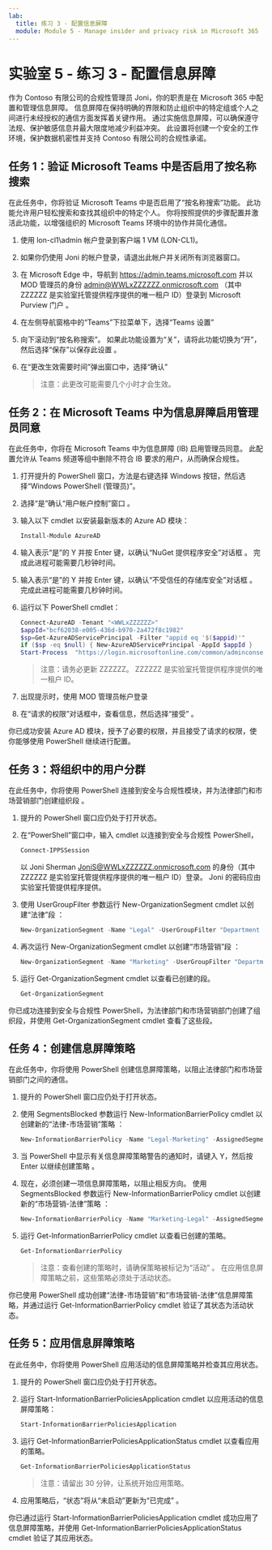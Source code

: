```yaml
---
lab:
  title: 练习 3 - 配置信息屏障
  module: Module 5 - Manage insider and privacy risk in Microsoft 365
---
```


# 实验室 5 - 练习 3 - 配置信息屏障

作为 Contoso 有限公司的合规性管理员 Joni，你的职责是在 Microsoft 365 中配置和管理信息屏障。 信息屏障在保持明确的界限和防止组织中的特定组或个人之间进行未经授权的通信方面发挥着关键作用。 通过实施信息屏障，可以确保遵守法规、保护敏感信息并最大限度地减少利益冲突。 此设置将创建一个安全的工作环境，保护数据机密性并支持 Contoso 有限公司的合规性承诺。

## 任务 1：验证 Microsoft Teams 中是否启用了按名称搜索

在此任务中，你将验证 Microsoft Teams 中是否启用了“按名称搜索”功能。 此功能允许用户轻松搜索和查找其组织中的特定个人。 你将按照提供的步骤配置并激活此功能，以增强组织的 Microsoft Teams 环境中的协作并简化通信。

1. 使用 lon-cl1\admin 帐户登录到客户端 1 VM (LON-CL1)。

1. 如果你仍使用 Joni 的帐户登录，请退出此帐户并关闭所有浏览器窗口。

1. 在 Microsoft Edge 中，导航到 https://admin.teams.microsoft.com 并以 MOD 管理员的身份 admin@WWLxZZZZZZ.onmicrosoft.com （其中 ZZZZZZ 是实验室托管提供程序提供的唯一租户 ID）登录到 Microsoft Purview 门户 。

1. 在左侧导航窗格中的“Teams”下拉菜单下，选择“Teams 设置”

1. 向下滚动到“按名称搜索”。 如果此功能设置为“关”，请将此功能切换为“开”，然后选择“保存”以保存此设置 。

1. 在“更改生效需要时间”弹出窗口中，选择“确认”

    >注意：此更改可能需要几个小时才会生效。

## 任务 2：在 Microsoft Teams 中为信息屏障启用管理员同意

在此任务中，你将在 Microsoft Teams 中为信息屏障 (IB) 启用管理员同意。 此配置允许从 Teams 频道等组中删除不符合 IB 要求的用户，从而确保合规性。

1. 打开提升的 PowerShell 窗口，方法是右键选择 Windows 按钮，然后选择“Windows PowerShell (管理员)”。

1. 选择“是”确认“用户帐户控制”窗口 。

1. 输入以下 cmdlet 以安装最新版本的 Azure AD 模块：

    ```powershell
    Install-Module AzureAD
    ```

1. 输入表示“是”的 Y 并按 Enter 键，以确认“NuGet 提供程序安全”对话框 。 完成此进程可能需要几秒钟时间。

1. 输入表示“是”的 Y 并按 Enter 键，以确认“不受信任的存储库安全”对话框 。  完成此进程可能需要几秒钟时间。

1. 运行以下 PowerShell cmdlet：

    ````powershell
    Connect-AzureAD -Tenant "<WWLxZZZZZZ>"
    $appId="bcf62038-e005-436d-b970-2a472f8c1982" 
    $sp=Get-AzureADServicePrincipal -Filter "appid eq '$($appid)'"
    if ($sp -eq $null) { New-AzureADServicePrincipal -AppId $appId }
    Start-Process  "https://login.microsoftonline.com/common/adminconsent?client_id=$appId"
    ````

    >注意：请务必更新 ZZZZZZ。 ZZZZZZ 是实验室托管提供程序提供的唯一租户 ID。

1. 出现提示时，使用 MOD 管理员帐户登录

1. 在“请求的权限”对话框中，查看信息，然后选择“接受” 。

你已成功安装 Azure AD 模块，授予了必要的权限，并且接受了请求的权限，使你能够使用 PowerShell 继续进行配置。

## 任务 3：将组织中的用户分群

在此任务中，你将使用 PowerShell 连接到安全与合规性模块，并为法律部门和市场营销部门创建组织段 。

1. 提升的 PowerShell 窗口应仍处于打开状态。

1. 在“PowerShell”窗口中，输入 cmdlet 以连接到安全与合规性 PowerShell，

    ````powershell
    Connect-IPPSSession
    ````

    以 Joni Sherman JoniS@WWLxZZZZZZ.onmicrosoft.com 的身份（其中 ZZZZZZ 是实验室托管提供程序提供的唯一租户 ID）登录。  Joni 的密码应由实验室托管提供程序提供。

1. 使用 UserGroupFilter 参数运行 New-OrganizationSegment cmdlet 以创建“法律”段  ：

    ````powershell
    New-OrganizationSegment -Name "Legal" -UserGroupFilter "Department -eq 'Legal'"
    ````

1. 再次运行 New-OrganizationSegment cmdlet 以创建“市场营销”段 ：

    ````powershell
    New-OrganizationSegment -Name "Marketing" -UserGroupFilter "Department -eq 'Marketing'"
    ````

1. 运行 Get-OrganizationSegment cmdlet 以查看已创建的段。

    ````powershell
    Get-OrganizationSegment
    ````

你已成功连接到安全与合规性 PowerShell，为法律部门和市场营销部门创建了组织段，并使用 Get-OrganizationSegment cmdlet 查看了这些段。

## 任务 4：创建信息屏障策略

在此任务中，你将使用 PowerShell 创建信息屏障策略，以阻止法律部门和市场营销部门之间的通信。

1. 提升的 PowerShell 窗口应仍处于打开状态。

1. 使用 SegmentsBlocked 参数运行 New-InformationBarrierPolicy cmdlet 以创建新的“法律-市场营销”策略  ：

    ````powershell
    New-InformationBarrierPolicy -Name "Legal-Marketing" -AssignedSegment "Legal" -SegmentsBlocked "Marketing" -State Active
    ````

1. 当 PowerShell 中显示有关信息屏障策略警告的通知时，请键入 Y，然后按 Enter 以继续创建策略 。

1. 现在，必须创建一项信息屏障策略，以阻止相反方向。 使用 SegmentsBlocked 参数运行 New-InformationBarrierPolicy cmdlet 以创建新的“市场营销-法律”策略  ：

    ````powershell
    New-InformationBarrierPolicy -Name "Marketing-Legal" -AssignedSegment "Marketing" -SegmentsBlocked "Legal" -State Active
    ````

1. 运行 Get-InformationBarrierPolicy cmdlet 以查看已创建的策略。

    ````powershell
    Get-InformationBarrierPolicy
    ````

    >注意：查看创建的策略时，请确保策略被标记为“活动” 。 在应用信息屏障策略之前，这些策略必须处于活动状态。

你已使用 PowerShell 成功创建“法律-市场营销”和“市场营销-法律”信息屏障策略，并通过运行 Get-InformationBarrierPolicy cmdlet 验证了其状态为活动状态。

## 任务 5：应用信息屏障策略

在此任务中，你将使用 PowerShell 应用活动的信息屏障策略并检查其应用状态。

1. 提升的 PowerShell 窗口应仍处于打开状态。

1. 运行 Start-InformationBarrierPoliciesApplication cmdlet 以应用活动的信息屏障策略：

    ````powershell
    Start-InformationBarrierPoliciesApplication
    ````

1. 运行 Get-InformationBarrierPoliciesApplicationStatus cmdlet 以查看应用的策略。

    ````powershell
    Get-InformationBarrierPoliciesApplicationStatus
    ````

    >注意：请留出 30 分钟，让系统开始应用策略。

1. 应用策略后，“状态”将从“未启动”更新为“已完成”  。

你已通过运行 Start-InformationBarrierPoliciesApplication cmdlet 成功应用了信息屏障策略，并使用 Get-InformationBarrierPoliciesApplicationStatus cmdlet 验证了其应用状态。
